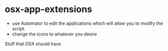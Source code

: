 osx-app-extensions
==================
- use Automator to edit the applications which will allow you to modify the script.
- change the icons to whatever you desire

Stuff that OSX should have
